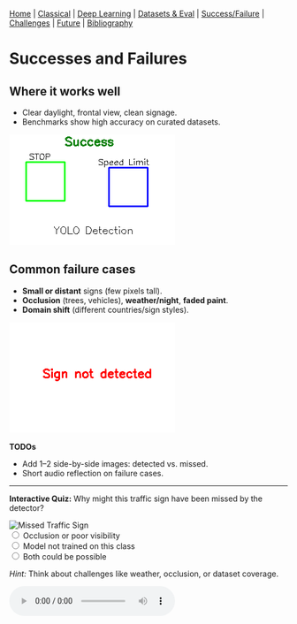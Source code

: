 [Home](index.md) | [Classical](classical.md) | [Deep Learning](deep-learning.md) | [Datasets & Eval](datasets.md) | [Success/Failure](successes-failures.md) | [Challenges](challenges.md) | [Future](future.md) | [Bibliography](bibliography.md)


# Successes and Failures

## Where it works well
- Clear daylight, frontal view, clean signage.
- Benchmarks show high accuracy on curated datasets.

![Success Detection](assets/images/success-detection.png)  


## Common failure cases
- **Small or distant** signs (few pixels tall).
- **Occlusion** (trees, vehicles), **weather/night**, **faded paint**.
- **Domain shift** (different countries/sign styles).

![Failure Detection](assets/images/failure-detection.png)  


**TODOs**
- Add 1–2 side-by-side images: detected vs. missed.
- Short audio reflection on failure cases.

<hr>

<p><strong>Interactive Quiz:</strong> Why might this traffic sign have been missed by the detector?</p>
<img src="assets/images/failure-quiz.jpg" alt="Missed Traffic Sign" width="300">
<form>
  <label><input type="radio" name="q4"> Occlusion or poor visibility</label><br>
  <label><input type="radio" name="q4"> Model not trained on this class</label><br>
  <label><input type="radio" name="q4"> Both could be possible</label>
</form>
<p><em>Hint:</em> Think about challenges like weather, occlusion, or dataset coverage.</p>


<audio controls src="assets/audio/success-failure.mp3">Your browser does not support audio.</audio>

